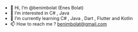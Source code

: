 - 👋 Hi, I’m @benimbolat (Enes Bolat)
- 👀 I’m interested in C# , Java  
- 🌱 I’m currently learning C# , Java , Dart , Flutter and Kotlin
- 📫 How to reach me ? benimbolat@gmail.com

<!---
benimbolat/benimbolat is a ✨ special ✨ repository because its `README.md` (this file) appears on your GitHub profile.
You can click the Preview link to take a look at your changes.
--->

